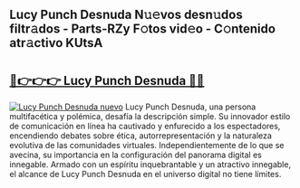 ## Lucy Punch Desnuda N𝚞𝚎vos desn𝚞dos filtr𝚊dos - Parts-RZy F𝚘tos vid𝚎o - C𝚘ntenido atr𝚊ctivo KUtsA

# <h2><a href="http://mb0xyfq.tromn.icu/?c=Lucy+Punch+Desnuda">🔗👉👉👉 Lucy Punch Desnuda 🔗🔗</a></h2>

[![Lucy Punch Desnuda nuevo](https://i.imgur.com/pEAQMta.gif)](http://mb0xyfq.tromn.icu/?c=Lucy+Punch+Desnuda)
Lucy Punch Desnuda, una persona multifacética y polémica, desafía la descripción simple. Su innovador estilo de comunicación en línea ha cautivado y enfurecido a los espectadores, encendiendo debates sobre ética, autorrepresentación y la naturaleza evolutiva de las comunidades virtuales. Independientemente de lo que se avecina, su importancia en la configuración del panorama digital es innegable. Armado con un espíritu inquebrantable y un atractivo innegable, el alcance de Lucy Punch Desnuda en el universo digital no tiene límites.
